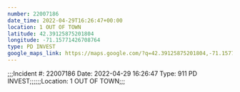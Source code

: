 ```yaml
---
number: 22007186
date_time: 2022-04-29T16:26:47+00:00
location: 1 OUT OF TOWN
latitude: 42.39125875201804
longitude: -71.15771426708764
type: PD INVEST
google_maps_link: https://maps.google.com/?q=42.39125875201804,-71.15771426708764
---
```


;;;Incident #: 22007186  Date: 2022-04-29 16:26:47   Type: 911 PD INVEST;;;;;;Location: 1 OUT OF TOWN;;;

